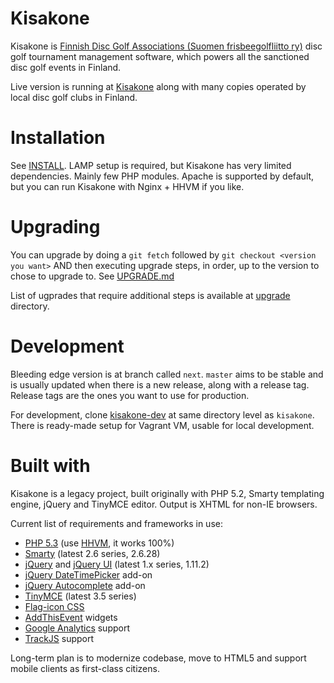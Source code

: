 Kisakone
========

Kisakone is [Finnish Disc Golf Associations (Suomen frisbeegolfliitto ry)](http://frisbeegolfliitto.fi/)
disc golf tournament management software, which powers all the sanctioned disc golf events in Finland.

Live version is running at [Kisakone](https://kisakone.frisbeegolfliitto.fi/) along with many copies operated by
local disc golf clubs in Finland.


Installation
============

See [INSTALL](https://github.com/tuminoid/kisakone/blob/master/doc/install/INSTALL.md). LAMP setup is required,
but Kisakone has very limited dependencies. Mainly few PHP modules.
Apache is supported by default, but you can run Kisakone with Nginx + HHVM if you like.


Upgrading
=========

You can upgrade by doing a `git fetch` followed by `git checkout <version you want>` AND then executing upgrade steps,
in order, up to the version to chose to upgrade to. See
[UPGRADE.md](https://github.com/tuminoid/kisakone/blob/master/doc/upgrade/UPGRADE.md)

List of ugprades that require additional steps is available at
[upgrade](https://github.com/tuminoid/kisakone/tree/master/doc/upgrade) directory.


Development
===========

Bleeding edge version is at branch called `next`. `master` aims to be stable and is usually updated when there
is a new release, along with a release tag. Release tags are the ones you want to use for production.

For development, clone [kisakone-dev](https://github.com/tuminoid/kisakone-dev) at same directory level as `kisakone`.
There is ready-made setup for Vagrant VM, usable for local development.


Built with
==========

Kisakone is a legacy project, built originally with PHP 5.2, Smarty templating engine, jQuery and TinyMCE editor.
Output is XHTML for non-IE browsers.

Current list of requirements and frameworks in use:
 - [PHP 5.3](http://www.php.net/) (use [HHVM](http://hhvm.com/), it works 100%)
 - [Smarty](http://www.smarty.net/) (latest 2.6 series, 2.6.28)
 - [jQuery](http://jquery.com/) and [jQuery UI](http://jqueryui.com/) (latest 1.x series, 1.11.2)
 - [jQuery DateTimePicker](http://trentrichardson.com/examples/timepicker/) add-on
 - [jQuery Autocomplete](https://www.devbridge.com/sourcery/components/jquery-autocomplete/) add-on
 - [TinyMCE](http://www.tinymce.com/) (latest 3.5 series)
 - [Flag-icon CSS](https://github.com/lipis/flag-icon-css)
 - [AddThisEvent](http://www.addthisevent.com/) widgets
 - [Google Analytics](http://www.google.com/analytics/) support
 - [TrackJS](http://www.trackjs.com/) support

Long-term plan is to modernize codebase, move to HTML5 and support mobile clients as first-class citizens.
